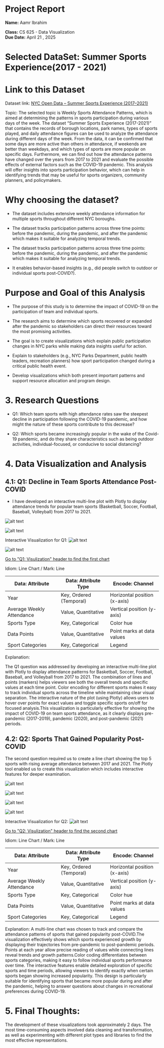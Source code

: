 # Project Report

**Name:** Aamr Ibrahim  

**Class:** CS 625 - Data Visualization  
**Due Date:** April 21 , 2025

# Selected DataSet: Summer Sports Experience(2017 - 2021)

# Link to this Dataset

Dataset link: [NYC Open Data – Summer Sports Experience (2017–2021)](https://data.cityofnewyork.us/Recreation/Summer-Sports-Experience/4p8d-4p2z)

Topic:
The selected topic is  Weekly Sports Attendance Patterns, which is aimed at determining the patterns in  sports participation during various days of the week. The dataset “Summer Sports Experience  (2017-2021)” that contains the records of borough locations, park names, types of sports played, and daily  attendance figures can be used to analyze the attendance during different days of the week. From the data,  it can be confirmed that some days are more active than others in attendance, if weekends are better than  weekdays, and which types of sports are more popular on specific days. Furthermore, we can find out  how the attendance patterns have changed over the years from 2017 to 2021 and evaluate the  possible effects of external factors such as the COVID-19 pandemic. This analysis will offer insights into sports  participation behavior, which can help in identifying trends that may be useful for sports organizers, community planners,  and policymakers.

# Why choosing the dataset?

* The dataset includes extensive weekly attendance information for multiple sports throughout different NYC boroughs.

* The dataset tracks participation patterns across three time points: before the pandemic, during the pandemic, and  after the pandemic which makes it suitable for analyzing temporal trends.

* The dataset tracks participation patterns
across three time points: before the pandemic, during the pandemic, and  after the pandemic which makes it suitable for analyzing temporal trends.

* It enables behavior-based insights (e.g., did people switch to outdoor or individual sports  post-COVID?).

# Purpose and Goal of this Analysis

* The purpose of this study is to determine the impact of COVID-19 on the participation of team  and individual sports.

* The research aims to determine which sports recovered or expanded after the pandemic so stakeholders can direct their resources  toward the most promising activities.

* The goal is to create visualizations which explain public participation changes in NYC parks while making data insights  useful for action.

* Explain to stakeholders (e.g., NYC Parks Department, public health leaders, recreation planners)  how sport participation changed during a critical public health event.

* Develop visualizations which both present important patterns and support resource allocation and program design.

# 3. Research Questions

* Q1: Which team sports with high attendance rates saw the steepest decline in participation following the COVID-19 pandemic, and how might the nature of these sports contribute to this decrease?

* Q2: Which sports became increasingly popular in the wake of the Covid-19 pandemic, and do they share characteristics such as being outdoor activities, individual-focused, or conducive to social distancing?

# 4. Data Visualization and Analysis

## 4.1: Q1: Decline in Team Sports Attendance Post-COVID

* I have developed an interactive multi-line plot with Plotly to display attendance trends for popular team sports  (Basketball, Soccer, Football, Baseball, Volleyball) from 2017 to 2021.

![alt text](image.png)

![alt text](image-1.png)

Interactive Visualization for Q1:
![alt text](image-2.png)

![alt text](image-3.png)

[Go to "Q1: Visulization" header to find the first chart](https://colab.research.google.com/drive/1zWXzO3s0jVFLVDSdRx4p6S061SugWRuV?usp=sharing)

Idiom: Line Chart / Mark: Line

| Data: Attribute | Data: Attribute Type  | Encode: Channel |
| --- |---| --- |
| Year | Key, Ordered (Temporal) | Horizontal position (x-axis) |
| Average Weekly Attendance | Value, Quantitative | Vertical position (y-axis) |
| Sports Type | Key, Categorical | Color hue |
| Data Points | Value, Quantitative | Point marks at data values |
| Sport Categories | Key, Categorical | Legend |

Explanation:

 The Q1 question was addressed by developing an interactive multi-line plot with Plotly to display attendance  patterns for Basketball, Soccer, Football, Baseball, and Volleyball from 2017 to  2021.  The combination of lines and points (markers) helps viewers see both the overall trends and specific values  at each time point. Color encoding for different sports makes it easy to track individual sports across the timeline while maintaining clear visual separation.  The interactive nature of the plot (using Plotly) allows users to hover over points for exact  values and toggle specific sports on/off for focused analysis.This visualization is particularly effective for showing the impact of COVID-19 on team sports attendance, as it clearly displays pre-pandemic (2017-2019), pandemic (2020), and post-pandemic (2021) periods.

## 4.2: Q2: Sports That Gained Popularity Post-COVID

  The second question required us to create a line chart showing the top 5 sports with rising average  attendance between 2017 and 2021. The Plotly tool enabled us to create this visualization  which includes interactive features for deeper examination.

  ![alt text](image-4.png)

  ![alt text](image-5.png)

  ![alt text](image-6.png)

  ![alt text](image-7.png)

  Interactive Visualization for Q2:
  ![alt text](image-8.png)

  [Go to "Q2: Visulization" header to find the second chart](https://colab.research.google.com/drive/1zWXzO3s0jVFLVDSdRx4p6S061SugWRuV?usp=sharing)

  Idiom: Line Chart / Mark: Line

  | Data: Attribute | Data: Attribute Type  | Encode: Channel |
  | --- |---| --- |
  | Year | Key, Ordered (Temporal) | Horizontal position (x-axis) |
  | Average Weekly Attendance | Value, Quantitative | Vertical position (y-axis) |
  | Sports Type | Key, Categorical | Color hue |
  | Data Points | Value, Quantitative | Point marks at data values |
  | Sport Categories | Key, Categorical | Legend |

  Explanation:
   A multi-line chart was chosen to track and compare the attendance patterns of sports that gained popularity  post-COVID.The visualization effectively shows which sports experienced growth by displaying their trajectories from pre-pandemic  to post-pandemic periods. Points at each year allow precise reading of values while connecting lines reveal  trends and growth patterns.Color coding differentiates between sports categories, making it easy to follow individual  sports performance over time. The interactive features enable detailed exploration of specific sports and time periods, allowing viewers  to identify exactly when certain sports began showing increased popularity. This design is particularly suitable for identifying sports that  became more popular during and after the pandemic, helping to answer questions about changes in recreational preferences during  COVID-19.

# 5. Final Thoughts:
 The development of these visualizations took approximately 2 days. The most time-consuming aspects involved  data cleaning and transformation, as well as experimenting with different plot types and libraries to find the most effective  representations.



 

